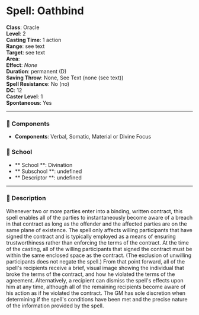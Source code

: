 
# Spell: Oathbind
**Class**: Oracle  
**Level**: 2  
**Casting Time**: 1 action  
**Range**: see text  
**Target**: see text  
**Area**:   
**Effect**: _None_  
**Duration**: permanent (D)  
**Saving Throw**: None, See Text (none (see text))  
**Spell Resistance**: No (no)  
**DC**: 12  
**Caster Level**: 1  
**Spontaneous**: Yes

---

### 🔮 Components
- **Components**: Verbal, Somatic, Material or Divine Focus

### 🏫 School
- ** School **: Divination
- ** Subschool **: undefined
- ** Descriptor **: undefined
---

### 📜 Description
Whenever two or more parties enter into a binding, written contract, this spell enables all of the parties to instantaneously become aware of a breach in that contract as long as the offender and the affected parties are on the same plane of existence. The spell only affects willing participants that have signed the contract and is typically employed as a means of ensuring trustworthiness rather than enforcing the terms of the contract. At the time of the casting, all of the willing participants that signed the contract must be within the same enclosed space as the contract. (The exclusion of unwilling participants does not negate the spell.) From that point forward, all of the spell's recipients receive a brief, visual image showing the individual that broke the terms of the contract, and how he violated the terms of the agreement. Alternatively, a recipient can dismiss the spell's effects upon him at any time, although all of the remaining recipients become aware of his action as if he violated the contract. The GM has sole discretion when determining if the spell's conditions have been met and the precise nature of the information provided by the spell.
